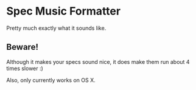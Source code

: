 Spec Music Formatter
====================

Pretty much exactly what it sounds like.

## Beware!

Although it makes your specs sound nice, it does make them run about 4 times slower :)

Also, only currently works on OS X.